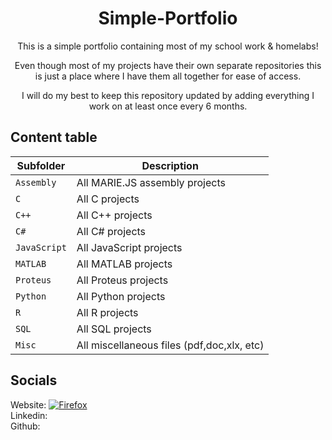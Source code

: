 <div align="center">

# Simple-Portfolio
This is a simple portfolio containing most of my school work & homelabs! <br />

Even though most of my projects have their own separate repositories 
this is just a place where I have them all together for ease of access.<br />

I will do my best to keep this repository updated 
by adding everything I work on at least once every 6 months.<br />


</div>

## Content table 

| Subfolder     | Description                                   |
| ------------- | --------------------------------------------- |
| `Assembly`    | All MARIE.JS assembly projects                |
| `C`           | All C projects                                |
| `C++`         | All C++ projects                              |
| `C#`          | All C# projects                               |
| `JavaScript`  | All JavaScript projects                       |
| `MATLAB`      | All MATLAB projects                           |
| `Proteus`     | All Proteus projects                          |
| `Python`      | All Python projects                           |
| `R`           | All R projects                                |
| `SQL`         | All SQL projects                              |
| `Misc`        | All miscellaneous files (pdf,doc,xlx, etc)    |

</div>

## Socials
Website: [![Firefox][firefox-badge]][crates.io]<br />
Linkedin:<br />
Github: <br />

[firefox-badge]: https://img.shields.io/badge/Firefox-FF7139?style=for-the-badge&logo=Firefox-Browser&logoColor=white
[crates.io]: danderu.com

